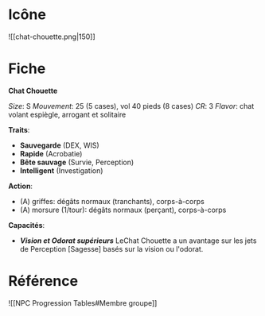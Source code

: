 
# Icône
![[chat-chouette.png|150]]

# Fiche
**Chat Chouette**

*Size*: S
*Mouvement*: 25 (5 cases), vol 40 pieds (8 cases)
*CR*: 3
*Flavor*: chat volant espiègle, arrogant et solitaire

**Traits**:
- **Sauvegarde** (DEX, WIS)
- **Rapide** (Acrobatie)
- **Bête sauvage** (Survie, Perception)
- **Intelligent** (Investigation)

**Action**:
- (A) griffes: dégâts normaux (tranchants), corps-à-corps
- (A) morsure (1/tour): dégâts normaux (perçant), corps-à-corps

**Capacités**:
- _**Vision et Odorat supérieurs**_ LeChat Chouette  a un avantage sur les jets de Perception [Sagesse] basés sur la vision ou l'odorat.


# Référence
![[NPC Progression Tables#Membre groupe]]
